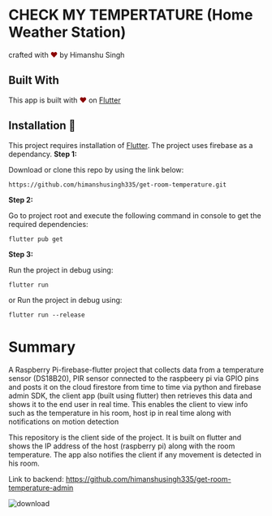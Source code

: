 # CHECK MY TEMPERTATURE (Home Weather Station)
<p align="left">
crafted with <span style="color: #8b0000;">&hearts;</span> by Himanshu Singh
</p>

## Built With

This app is built with <span style="color: #8b0000;">&hearts;</span> on [Flutter](https://flutter.dev/)
## Installation 🔧

This project requires installation of [Flutter](https://flutter.dev/). The project uses firebase as a dependancy.
**Step 1:**

Download or clone this repo by using the link below:

```
https://github.com/himanshusingh335/get-room-temperature.git
```

**Step 2:**

Go to project root and execute the following command in console to get the required dependencies: 

```
flutter pub get 
```

**Step 3:**

Run the project in debug using:

```
flutter run
```

or Run the project in debug using:
```
flutter run --release
```

# Summary

A Raspberry Pi-firebase-flutter project that collects data from a temperature sensor (DS18B20), PIR sensor connected to the raspbeery pi via GPIO pins and posts it on the cloud firestore from time to time via python and firebase admin SDK, the client app (built using flutter) then retrieves this data and shows it to the end user in real time. This enables the client to view info such as the temperature in his room, host ip in real time along with notifications on motion detection

This repository is the client side of the project. It is built on flutter and shows the IP address of the host (raspberry pi) along with the room temperature. The app also notifies the client if any movement is detected in his room.

Link to backend: https://github.com/himanshusingh335/get-room-temperature-admin

![download](https://user-images.githubusercontent.com/61236944/127274118-cabb008e-4f29-40a3-9ec2-18dcbf1c1bf7.png)

